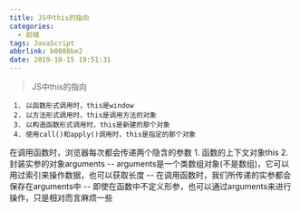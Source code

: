 ```yaml
---
title: JS中this的指向
categories:
  - 前端
tags: JavaScript
abbrlink: b0088be2
date: 2019-10-15 19:51:31
---
```

> JS中this的指向

	 1. 以函数形式调用时，this是window
	 2. 以方法形式调用时，this是调用方法的对象
	 3. 以构造函数形式调用时，this是新建的那个对象
	 4. 使用call()和apply()调用时，this是指定的那个对象
在调用函数时，浏览器每次都会传递两个隐含的参数
	1. 函数的上下文对象this	
	2. 封装实参的对象arguments
		-- arguments是一个类数组对象(不是数组)，它可以用过索引来操作数据，也可以获取长度
		-- 在调用函数时，我们所传递的实参都会保存在arguments中
		-- 即使在函数中不定义形参，也可以通过arguments来进行操作，只是相对而言麻烦一些
